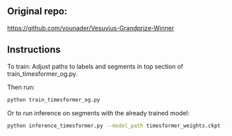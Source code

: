 ## Original repo: 
https://github.com/younader/Vesuvius-Grandprize-Winner


## Instructions
To train:
Adjust paths to labels and segments in top section of train_timesformer_og.py.

Then run:

```bash
python train_timesformer_og.py
```

Or to run inference on segments with the already trained model:

```bash
python inference_timesformer.py --model_path timesformer_weights.ckpt --segment_path path/to/Scroll5/PHerc172.volpkg/paths/ --segment_id 20241113090990 2024111308080
```